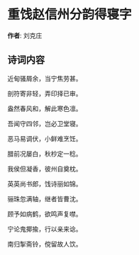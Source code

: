 # 重饯赵信州分韵得寝字

**作者**: 刘克庄

## 诗词内容

近甸骚屑余，当宁焦劳甚。

剖符寄非轻，弄印择已审。

盎然春风和，解此寒色凛。

吾闻守四邻，岂必卫堂寝。

恶马易调伏，小鲜难烹饪。

腊前况屡白，秋杪定一稔。

我侯但凝香，彼州自奠枕。

英英尚书郎，饯诗丽如锦。

骊珠忽满轴，继者皆曹沈。

顾予如病鹤，欲鸣声复噤。

宁论鬼揶揄，行以亲来谂。

南归掣斋铃，傥留故人饮。

